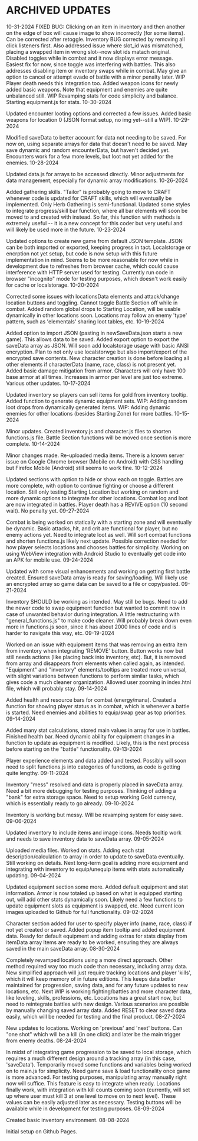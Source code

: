 # ARCHIVED UPDATES

10-31-2024
FIXED BUG: Clicking on an item in inventory and then another on the edge of box will cause image to show incorrectly (for some items). Can be corrected after retoggle.
Inventory BUG corrected by removing all click listeners first. Also addressed issue where slot_id was mismatched, placing a swapped item in wrong slot--now slot ids matach original.
Disabled toggles while in combat and it now displays error message. Easiest fix for now, since toggle was interfering with battles. This also addresses disabling item or inventory swaps while in combat. May give an option to cancel or attempt evade of battle with a minor penalty later.
WIP Player death needs this integration too.
Added weapon icons for newly added basic weapons. Note that equipment and enemies are quite unbalanced still.
WIP Revamping stats for code simplicity and balance. Starting equipment.js for stats.
10-30-2024

Updated encounter looting options and corrected a few issues.
Added basic weapons for location 0 (JSON format setup, no img yet--still a WIP).
10-29-2024

Modified saveData to better account for data not needing to be saved. For now on, using separate arrays for data that doesn't need to be saved. May save dynamic and random encounterData, but haven't decided yet.
Encounters work for a few more levels, but loot not yet added for the enemies.
10-28-2024

Updated data.js for arrays to be accessed directly.
Minor adjustments for data management, especially for dynamic array modifications.
10-26-2024

Added gathering skills. "Tailor" is probably going to move to CRAFT whenever code is updated for CRAFT skills, which will eventually be implemented. Only Herb Gathering is semi-functional.
Updated some styles to integrate progress/skill bar function, where all bar elements will soon be moved to and created with instead. So far, this function with methods is extremely useful -- it is a new concept for this coder but very useful and will likely be used more in the future.
10-23-2024

Updated options to create new game from default JSON template. JSON can be both imported or exported, keeping progress in tact. Localstorage or encrption not yet setup, but code is now setup with this future implementation in mind. Seems to be more reasonable for now while in development due to refreshes from browser cache, which could cause interference with HTTP server used for testing. Currently run code in browser "incognito" mode for testing purposes, which doesn't work easily for cache or localstorage.
10-20-2024

Corrected some issues with locationsData elements and attack/change location buttons and toggling.
Cannot toggle Battle Section off while in combat.
Added random global drops to Starting Location, will be usable dynamically in other locations soon.
Locations may follow an enemy 'type' pattern, such as 'elementals' sharing loot tables, etc.
10-19-2024

Added option to import JSON (pasting in newSaveData.json starts a new game). This allows data to be saved.
Added export option to export the saveData array as JSON. Will soon add localstorage usage with basic ANSI encryption. Plan to not only use localstorwge but also import/export of the encrypted save contents.
New character creation is done before loading all other elements if characterData (name, race, class) is not present yet.
Added basic damage mitigation from armor. Characters will only have 100 base armor at all times. Increases in armor per level are just too extreme.
Various other updates.
10-17-2024

Updated inventory so players can sell items for gold from inventory tooltip.
Added function to generate dynamic equipment sets.
WIP: Adding random loot drops from dynamically generated items.
WIP: Adding dynamic enemies for other locations (besides Starting Zone) for more battles.
10-15-2024

Minor updates.
Created inventory.js and character.js files to shorten functions.js file. Battle Section functions will be moved once section is more complete.
10-14-2024

Minor changes made. Re-uploaded media items. There is a known server issue on Google Chrome browser (Mobile on Android) with CSS handling but Firefox Mobile (Android) still seems to work fine.
10-12-2024

Updated sections with option to hide or show each on toggle.
Battles are more complete, with option to continue fighting or choose a different location. Still only testing Starting Location but working on random and more dynamic options to integrate for other locations.
Combat log and loot are now integrated in battles.
Player death has a REVIVE option (10 second wait). No penalty yet.
09-27-2024

Combat is being worked on statically with a starting zone and will eventually be dynamic.
Basic attacks, hit, and crit are functional for player, but no enemy actions yet. Need to integrate loot as well.
Will sort combat functions and shorten functions.js likely next update.
Possible correction needed for how player selects locations and chooses battles for simplicity.
Working on using WebView integration with Android Studio to eventually get code into an APK for mobile use.
09-24-2024

Updated with some visual enhancements and working on getting first battle created.
Ensured saveData array is ready for saving/loading. Will likely use an encrypted array so game data can be saved to a file or copy/pasted.
09-21-2024

Inventory SHOULD be working as intended. May still be bugs. Need to add the newer code to swap equipment function but wanted to commit now in case of unwanted behavior during integration.
A little restructuring with "general_functions.js" to make code cleaner. Will probably break down even more in functions.js soon, since it has about 2000 lines of code and is harder to navigate this way, etc.
09-19-2024

Worked on an issue with equipment items that was removing an extra item from inventory when integrating 'REMOVE' button. Button works now but still needs actions (like placing back into inventory, etc). But, it is removed from array and disappears from elements when called again, as intended.
"Equipment" and "inventory" elements/tooltips are treated more universal, with slight variations between functions to perform similar tasks, which gives code a much cleaner organization.
Allowed user zooming in index.htnl file, which will probably stay.
09-14-2024

Added health and resource bars for combat (energy/mana).
Created a function for showing player status as in combat, which is whenever a battle is started.
Need enemies and abilities to equip/swap gear as top priorities.
09-14-2024

Added many stat calculations, stored main values in array for use in battles. Finished health bar.
Need dynamic ability for equipment changes in a function to update as equipment is modified. Likely, this is the next process before starting on the "battle" functionality.
09-13-2024

Player experience elements and data added and tested.
Possibly will soon need to split functions.js into categories of functions, as code is getting quite lengthy.
09-11-2024

Inventory "mess" resolved and data is properly placed in saveData array. Need a bit more debugging for testing purposes. Thinking of adding a "bank" for extra storage space. Need to setup working Gold currency, which is essentially ready to go already.
09-10-2024

Inventory is working but messy. Will be revamping system for easy save.
09-06-2024

Updated inventory to include items and image icons. Needs tooltip work and needs to save inventory data to saveData array.
09-05-2024

Uploaded media files.
Worked on stats. Adding each stat description/calculation to array in order to update to saveData eventually. Still working on details.
Next long-term goal is adding more equipment and integrating with inventory to equip/unequip items with stats automatically updating.
09-04-2024

Updated equipment section some more. Added default equipment and stat information. Armor is now totaled up based on what is equipped starting out, will add other stats dynamically soon.
Likely need a few functions to update equipment slots as equipment is swapped, etc.
Need current icon images uploaded to Github for full functionality.
09-02-2024

Character section added for user to specify player info (name, race, class) if not yet created or saved.
Added popup item tooltip and added equipment data. Ready for default equipment and adding extras for stats display from itemData array
Items are ready to be worked, ensuring they are always saved in the main saveData array.
08-30-2024

Completely revamped locations using a more direct approach. Other method required way too much code than necessary, including array data. New simplified approach will just require tracking locations and player 'kills', which it will keep memory of in future editions. This keeps data better maintained for progression, saving data, and for any future updates to new locations, etc. Next WIP is working fighting/battles and more character data, like leveling, skills, professions, etc.
Locations has a great start now, but need to reintegrate battles with new design.
Various scenarios are possible by manually changing saved array data. Added RESET to clear saved data easily, which will be needed for testing and the final product.
08-27-2024

New updates to locations. Working on 'previous' and 'next' buttons. Can "one shot" which will be a kill (in one click) and later be the main trigger from enemy deaths.
08-24-2024

In midst of integrating game progression to be saved to local storage, which requires a much different design around a tracking array (in this case, 'saveData').
Temporarily moved some functions and variables being worked on to main.js for simplicity.
Need game save & load functionality once game is more advanced. For testing purposes, manipulating array manually right now will suffice. This feature is easy to integrate when ready.
Locations finally work, with integration with kill counts coming soon (currently, will set up where user must kill 3 at one level to move on to next level). These values can be easily adjusted later as necessary.
Testing buttons will be available while in development for testing purposes.
08-09-2024

Created basic inventory environment.
08-08-2024

Initial setup on Github Pages.
